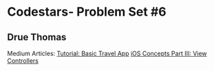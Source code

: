 # Codestars- Problem Set #6
## Drue Thomas

Medium Articles: [Tutorial: Basic Travel App](https://medium.com/@drueski/tutorial-basic-travel-app-c892a38f61bc)
[iOS Concepts Part III: View Controllers](https://medium.com/@drueski/ios-concepts-part-iii-view-controllers-5eb5791ba53d)